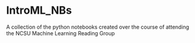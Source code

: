 # IntroML_NBs
A collection of the python notebooks created over the course of attending the NCSU Machine Learning Reading Group
